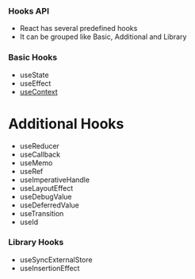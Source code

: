 ### Hooks API
* React has several predefined hooks
* It can be grouped like Basic, Additional and Library

### Basic Hooks
* useState
* useEffect
* [useContext](https://github.com/ridvandmrc/Self-Learning/tree/main/react/Hooks/hooks_api_reference/useContext)
# Additional Hooks
* useReducer
* useCallback
* useMemo
* useRef
* useImperativeHandle
* useLayoutEffect
* useDebugValue
* useDeferredValue
* useTransition
* useId
### Library Hooks
* useSyncExternalStore
* useInsertionEffect
